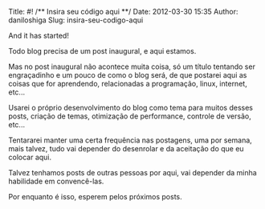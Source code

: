 Title: #! /** Insira seu código aqui **/
Date: 2012-03-30 15:35
Author: daniloshiga
Slug: insira-seu-codigo-aqui

And it has started!

Todo blog precisa de um post inaugural, e aqui estamos.

Mas no post inaugural não acontece muita coisa, só um título tentando
ser engraçadinho e um pouco de como o blog será, de que postarei aqui as
coisas que for aprendendo, relacionadas a programação, linux, internet,
etc...

Usarei o próprio desenvolvimento do blog como tema para muitos desses
posts, criação de temas, otimização de performance, controle de versão,
etc...

Tentararei manter uma certa frequência nas postagens, uma por semana,
mais talvez, tudo vai depender do desenrolar e da aceitação do que eu
colocar aqui.

Talvez tenhamos posts de outras pessoas por aqui, vai depender da minha
habilidade em convencê-las.

Por enquanto é isso, esperem pelos próximos posts.
